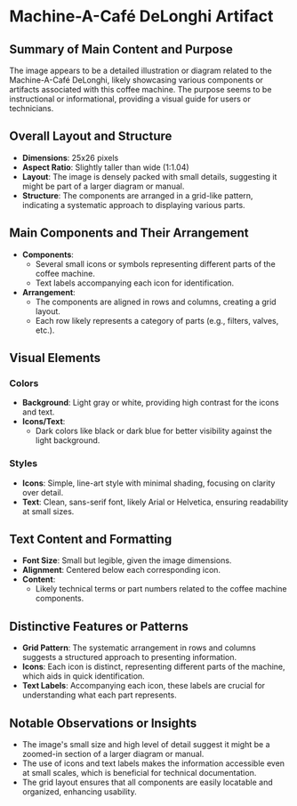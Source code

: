 # Machine-A-Café DeLonghi Artifact

## Summary of Main Content and Purpose
The image appears to be a detailed illustration or diagram related to the Machine-A-Café DeLonghi, likely showcasing various components or artifacts associated with this coffee machine. The purpose seems to be instructional or informational, providing a visual guide for users or technicians.

## Overall Layout and Structure

- **Dimensions**: 25x26 pixels
- **Aspect Ratio**: Slightly taller than wide (1:1.04)
- **Layout**: The image is densely packed with small details, suggesting it might be part of a larger diagram or manual.
- **Structure**: The components are arranged in a grid-like pattern, indicating a systematic approach to displaying various parts.

## Main Components and Their Arrangement

- **Components**:
  - Several small icons or symbols representing different parts of the coffee machine.
  - Text labels accompanying each icon for identification.
- **Arrangement**:
  - The components are aligned in rows and columns, creating a grid layout.
  - Each row likely represents a category of parts (e.g., filters, valves, etc.).

## Visual Elements

### Colors
- **Background**: Light gray or white, providing high contrast for the icons and text.
- **Icons/Text**:
  - Dark colors like black or dark blue for better visibility against the light background.

### Styles
- **Icons**: Simple, line-art style with minimal shading, focusing on clarity over detail.
- **Text**: Clean, sans-serif font, likely Arial or Helvetica, ensuring readability at small sizes.

## Text Content and Formatting

- **Font Size**: Small but legible, given the image dimensions.
- **Alignment**: Centered below each corresponding icon.
- **Content**:
  - Likely technical terms or part numbers related to the coffee machine components.

## Distinctive Features or Patterns

- **Grid Pattern**: The systematic arrangement in rows and columns suggests a structured approach to presenting information.
- **Icons**: Each icon is distinct, representing different parts of the machine, which aids in quick identification.
- **Text Labels**: Accompanying each icon, these labels are crucial for understanding what each part represents.

## Notable Observations or Insights

- The image's small size and high level of detail suggest it might be a zoomed-in section of a larger diagram or manual.
- The use of icons and text labels makes the information accessible even at small scales, which is beneficial for technical documentation.
- The grid layout ensures that all components are easily locatable and organized, enhancing usability.